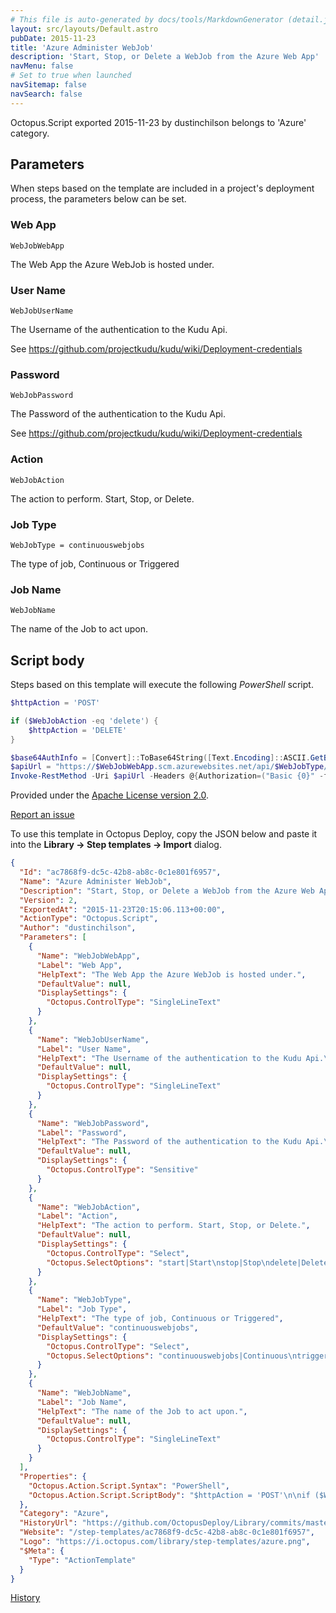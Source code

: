 ```yaml
---
# This file is auto-generated by docs/tools/MarkdownGenerator (detail.js)
layout: src/layouts/Default.astro
pubDate: 2015-11-23
title: 'Azure Administer WebJob'
description: 'Start, Stop, or Delete a WebJob from the Azure Web App'
navMenu: false
# Set to true when launched
navSitemap: false
navSearch: false
---
```


Octopus.Script exported 2015-11-23 by dustinchilson belongs to 'Azure' category.

## Parameters

When steps based on the template are included in a project's deployment process, the parameters below can be set.


<div class="param">

### Web App

`WebJobWebApp`

The Web App the Azure WebJob is hosted under.

</div>
        
<div class="param">

### User Name

`WebJobUserName`

The Username of the authentication to the Kudu Api.

See https://github.com/projectkudu/kudu/wiki/Deployment-credentials

</div>
        
<div class="param">

### Password

`WebJobPassword`

The Password of the authentication to the Kudu Api.

See https://github.com/projectkudu/kudu/wiki/Deployment-credentials

</div>
        
<div class="param">

### Action

`WebJobAction`

The action to perform. Start, Stop, or Delete.

</div>
        
<div class="param">

### Job Type

`WebJobType = continuouswebjobs`

The type of job, Continuous or Triggered

</div>
        
<div class="param">

### Job Name

`WebJobName`

The name of the Job to act upon.

</div>
        

## Script body

Steps based on this template will execute the following *PowerShell* script.

```powershell
$httpAction = 'POST'

if ($WebJobAction -eq 'delete') {
    $httpAction = 'DELETE'
}

$base64AuthInfo = [Convert]::ToBase64String([Text.Encoding]::ASCII.GetBytes(("{0}:{1}" -f $WebJobUserName,$WebJobPassword)))
$apiUrl = "https://$WebJobWebApp.scm.azurewebsites.net/api/$WebJobType/$WebJobName/$WebJobAction"
Invoke-RestMethod -Uri $apiUrl -Headers @{Authorization=("Basic {0}" -f $base64AuthInfo)} -Method $httpAction -ContentType "Application/Json"
```

Provided under the [Apache License version 2.0](https://github.com/OctopusDeploy/Library/blob/master/LICENSE.txt).

[Report an issue](https://github.com/OctopusDeploy/Library/issues/new?assignees=&labels=&projects=&template=bug-report.yml&title=Issue%20with%20Azure%20Administer%20WebJob&step-template=Azure%20Administer%20WebJob)

<div class="get-json">

To use this template in Octopus Deploy, copy the JSON below and paste it into the **Library → Step templates → Import** dialog.

```json
{
  "Id": "ac7868f9-dc5c-42b8-ab8c-0c1e801f6957",
  "Name": "Azure Administer WebJob",
  "Description": "Start, Stop, or Delete a WebJob from the Azure Web App",
  "Version": 2,
  "ExportedAt": "2015-11-23T20:15:06.113+00:00",
  "ActionType": "Octopus.Script",
  "Author": "dustinchilson",
  "Parameters": [
    {
      "Name": "WebJobWebApp",
      "Label": "Web App",
      "HelpText": "The Web App the Azure WebJob is hosted under.",
      "DefaultValue": null,
      "DisplaySettings": {
        "Octopus.ControlType": "SingleLineText"
      }
    },
    {
      "Name": "WebJobUserName",
      "Label": "User Name",
      "HelpText": "The Username of the authentication to the Kudu Api.\n\nSee https://github.com/projectkudu/kudu/wiki/Deployment-credentials",
      "DefaultValue": null,
      "DisplaySettings": {
        "Octopus.ControlType": "SingleLineText"
      }
    },
    {
      "Name": "WebJobPassword",
      "Label": "Password",
      "HelpText": "The Password of the authentication to the Kudu Api.\n\nSee https://github.com/projectkudu/kudu/wiki/Deployment-credentials",
      "DefaultValue": null,
      "DisplaySettings": {
        "Octopus.ControlType": "Sensitive"
      }
    },
    {
      "Name": "WebJobAction",
      "Label": "Action",
      "HelpText": "The action to perform. Start, Stop, or Delete.",
      "DefaultValue": null,
      "DisplaySettings": {
        "Octopus.ControlType": "Select",
        "Octopus.SelectOptions": "start|Start\nstop|Stop\ndelete|Delete"
      }
    },
    {
      "Name": "WebJobType",
      "Label": "Job Type",
      "HelpText": "The type of job, Continuous or Triggered",
      "DefaultValue": "continuouswebjobs",
      "DisplaySettings": {
        "Octopus.ControlType": "Select",
        "Octopus.SelectOptions": "continuouswebjobs|Continuous\ntriggeredwebjobs|Triggered"
      }
    },
    {
      "Name": "WebJobName",
      "Label": "Job Name",
      "HelpText": "The name of the Job to act upon.",
      "DefaultValue": null,
      "DisplaySettings": {
        "Octopus.ControlType": "SingleLineText"
      }
    }
  ],
  "Properties": {
    "Octopus.Action.Script.Syntax": "PowerShell",
    "Octopus.Action.Script.ScriptBody": "$httpAction = 'POST'\n\nif ($WebJobAction -eq 'delete') {\n    $httpAction = 'DELETE'\n}\n\n$base64AuthInfo = [Convert]::ToBase64String([Text.Encoding]::ASCII.GetBytes((\"{0}:{1}\" -f $WebJobUserName,$WebJobPassword)))\n$apiUrl = \"https://$WebJobWebApp.scm.azurewebsites.net/api/$WebJobType/$WebJobName/$WebJobAction\"\nInvoke-RestMethod -Uri $apiUrl -Headers @{Authorization=(\"Basic {0}\" -f $base64AuthInfo)} -Method $httpAction -ContentType \"Application/Json\""
  },
  "Category": "Azure",
  "HistoryUrl": "https://github.com/OctopusDeploy/Library/commits/master/step-templates//opt/buildagent/work/75443764cd38076d/step-templates/azure-administer-webjob.json",
  "Website": "/step-templates/ac7868f9-dc5c-42b8-ab8c-0c1e801f6957",
  "Logo": "https://i.octopus.com/library/step-templates/azure.png",
  "$Meta": {
    "Type": "ActionTemplate"
  }
}
```

[History](https://github.com/OctopusDeploy/Library/commits/master/step-templates/https://github.com/OctopusDeploy/Library/commits/master/step-templates//opt/buildagent/work/75443764cd38076d/step-templates/azure-administer-webjob.json)

</div>
